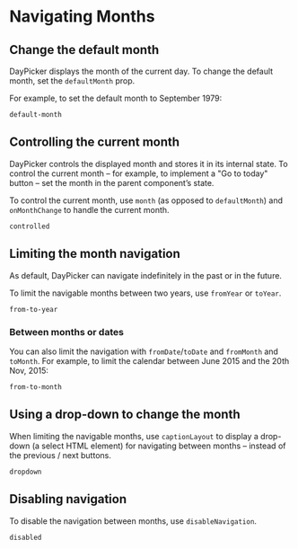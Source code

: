 # Navigating Months

## Change the default month

DayPicker displays the month of the current day. To change the
default month, set the `defaultMonth` prop.

For example, to set the default month to September 1979:

```include
default-month
```

## Controlling the current month

DayPicker controls the displayed month and stores it in its internal state. To
control the current month – for example, to implement a "Go to today" button –
set the month in the parent component’s state.

To control the current month, use `month` (as opposed to `defaultMonth`) and
`onMonthChange` to handle the current month.

```include
controlled
```

## Limiting the month navigation

As default, DayPicker can navigate indefinitely in the past or in the future.

To limit the navigable months between two years, use `fromYear` or `toYear`.

```include
from-to-year
```

### Between months or dates

You can also limit the navigation with `fromDate`/`toDate` and `fromMonth` and
`toMonth`. For example, to limit the calendar between June 2015 and the 20th
Nov, 2015:

```include
from-to-month
```

## Using a drop-down to change the month

When limiting the navigable months, use `captionLayout` to display a drop-down
(a select HTML element) for navigating between months – instead of the previous
/ next buttons.

```include
dropdown
```

## Disabling navigation

To disable the navigation between months, use `disableNavigation`.

```include
disabled
```

